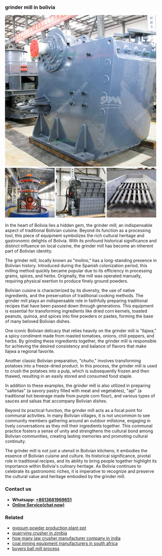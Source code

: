 <h3>grinder mill in bolivia</h3><img src='1702260346.jpg' alt=''><p>In the heart of Bolivia lies a hidden gem, the grinder mill; an indispensable aspect of traditional Bolivian cuisine. Beyond its function as a processing tool, this piece of equipment symbolizes the rich cultural heritage and gastronomic delights of Bolivia. With its profound historical significance and distinct influence on local cuisine, the grinder mill has become an inherent part of Bolivian identity.</p><p>The grinder mill, locally known as "molino," has a long-standing presence in Bolivian history. Introduced during the Spanish colonization period, this milling method quickly became popular due to its efficiency in processing grains, spices, and herbs. Originally, the mill was operated manually, requiring physical exertion to produce finely ground powders.</p><p>Bolivian cuisine is characterized by its diversity, the use of native ingredients, and the preservation of traditional cooking methods. The grinder mill plays an indispensable role in faithfully preparing traditional recipes that have been passed down through generations. This equipment is essential for transforming ingredients like dried corn kernels, toasted peanuts, quinoa, and spices into fine powders or pastes, forming the base of many beloved Bolivian dishes.</p><p>One iconic Bolivian delicacy that relies heavily on the grinder mill is "llajwa," a spicy condiment made from roasted tomatoes, onions, chili peppers, and herbs. By grinding these ingredients together, the grinder mill is responsible for achieving the desired consistency and balance of flavors that make llajwa a regional favorite.</p><p>Another classic Bolivian preparation, "chuño," involves transforming potatoes into a freeze-dried product. In this process, the grinder mill is used to crush the potatoes into a pulp, which is subsequently frozen and then thawed, resulting in an easily stored and consumed food staple.</p><p>In addition to these examples, the grinder mill is also utilized in preparing "salteñas" (a savory pastry filled with meat and vegetables), "api" (a traditional hot beverage made from purple corn flour), and various types of sauces and salsas that accompany Bolivian dishes.</p><p>Beyond its practical function, the grinder mill acts as a focal point for communal activities. In many Bolivian villages, it is not uncommon to see community members gathering around an outdoor millstone, engaging in lively conversations as they mill their ingredients together. This communal practice fosters a sense of unity and strengthens the cultural bond among Bolivian communities, creating lasting memories and promoting cultural continuity.</p><p>The grinder mill is not just a utensil in Bolivian kitchens; it embodies the essence of Bolivian cuisine and culture. Its historical significance, pivotal role in traditional recipes, and its ability to bring people together highlight its importance within Bolivia's culinary heritage. As Bolivia continues to celebrate its gastronomic riches, it is imperative to recognize and preserve the cultural value and heritage embodied by the grinder mill.</p><h3>Contact us</h3><ul><li><strong>Whatsapp:&nbsp;<a href="https://wa.me/8613661969651">+8613661969651</a></strong></li><li><a href="https://swt.shibang-china.com/?git&amp;zhl&amp;grinder mill in bolivia"><strong>Online Service(chat now)</strong></a></li></ul><h3>Related</h3><ul><li><a href='gypsum powder production plant ppt.md'>gypsum powder production plant ppt</a></li><li><a href='quarrying crusher in zimbia.md'>quarrying crusher in zimbia</a></li><li><a href='how many jaw crusher manufacturer company in india.md'>how many jaw crusher manufacturer company in india</a></li><li><a href='coal mining equipment manufacturers in south africa.md'>coal mining equipment manufacturers in south africa</a></li><li><a href='buyers ball mill process.md'>buyers ball mill process</a></li></ul>